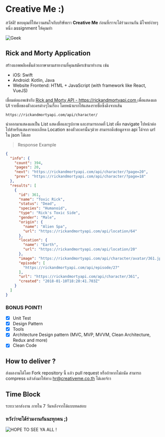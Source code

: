 # Creative Me :)

สวัสดี! ขอบคุณที่ให้ความสนใจกับบริษัทเรา **Creative Me**
ก่อนที่เราจะได้ร่วมงานกัน มีโจทย์ง่ายๆ หนึ่ง assignment ให้คุณทำ 

![Geek](https://media.giphy.com/media/ZVik7pBtu9dNS/giphy.gif)


## Rick and Morty Application
สร้างแอพพลิเคชั่นด้วยภาษาตามสายงานที่คุณสมัครเข้ามาทำงาน เช่น
 - iOS: Swift
 - Android: Kotlin, Java
 - Website Frontend: HTML + JavaScript (with framework like React, VueJS)
 
เชื่อมต่อแอพเข้ากับ [Rick and Morty API - https://rickandmortyapi.com ](https://rickandmortyapi.com/)
เพื่อแสดงผล UI รายชื่อของตัวละครต่างๆในเรื่อง โดยหน้าแรกให้แสดงรายชื่อซึ่งดึงจากเส้น
```text
https://rickandmortyapi.com/api/character/
```
นำออกมาแสดงผลเป็น List  แสดงชื่อและรูปภาพ และสามารถกดที่ List เพื่อ navigate ไปหน้าต่อไปสำหรับแสดงรายละเอียด Location ของตัวละครนั้นๆด้วย สามารถดึงข้อมูลจาก api ได้จาก url ใน json ได้เลย

> Response Example

```json
{
  "info": {
    "count": 394,
    "pages": 20,
    "next": "https://rickandmortyapi.com/api/character/?page=20",
    "prev": "https://rickandmortyapi.com/api/character/?page=18"
  },
  "results": [
    {
      "id": 361,
      "name": "Toxic Rick",
      "status": "Dead",
      "species": "Humanoid",
      "type": "Rick's Toxic Side",
      "gender": "Male",
      "origin": {
        "name": "Alien Spa",
        "url": "https://rickandmortyapi.com/api/location/64"
      },
      "location": {
        "name": "Earth",
        "url": "https://rickandmortyapi.com/api/location/20"
      },
      "image": "https://rickandmortyapi.com/api/character/avatar/361.jpeg",
      "episode": [
        "https://rickandmortyapi.com/api/episode/27"
      ],
      "url": "https://rickandmortyapi.com/api/character/361",
      "created": "2018-01-10T18:20:41.703Z"
    }
  ]
}
```

### BONUS POINT!
 - [X] Unit Test
 - [X] Design Pattern
 - [X] Tools
 - [X] Architecture Design pattern (MVC, MVP, MVVM, Clean Architecture, Redux and more)
 - [X] Clean Code

## How to deliver ?
ส่งผลงานได้โดย Fork repository นี้ แล้ว pull request หรือถ้าหากไม่ถนัด สามารถ compress แล้วส่งมาให้ทาง hr@creativeme.co.th ได้เลยจ้าา

## Time Block
ระยะเวลาส่งงาน ภายใน 7 วันหลังจากได้แบบทดสอบ

### หวังว่าจะได้ร่วมงานกันนะทุกคน ;)

![HOPE TO SEE YA ALL !](https://media.giphy.com/media/3ornk7TgUdhjhTYgta/giphy.gif)

